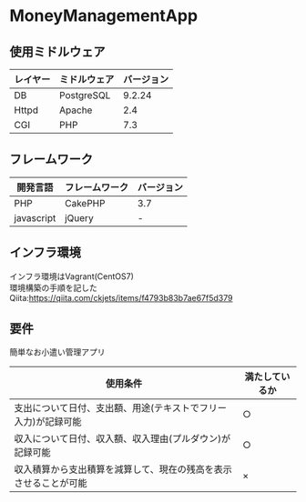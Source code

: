 # MoneyManagementApp

## 使用ミドルウェア

|レイヤー|ミドルウェア|バージョン|
|---|---|---|
|DB|PostgreSQL|9.2.24|
|Httpd|Apache|2.4|
|CGI|PHP|7.3|

## フレームワーク

|開発言語|フレームワーク|バージョン|
|---|---|---|
|PHP|CakePHP|3.7|
|javascript|jQuery|-|

## インフラ環境
インフラ環境はVagrant(CentOS7)<br>
環境構築の手順を記したQiita:https://qiita.com/ckjets/items/f4793b83b7ae67f5d379<br>

## 要件

簡単なお小遣い管理アプリ<br>

|使用条件|満たしているか|
|---|---|
|支出について日付、支出額、用途(テキストでフリー入力)が記録可能|○|
|収入について日付、収入額、収入理由(プルダウン)が記録可能|○|
|収入積算から支出積算を減算して、現在の残高を表示させることが可能|×|